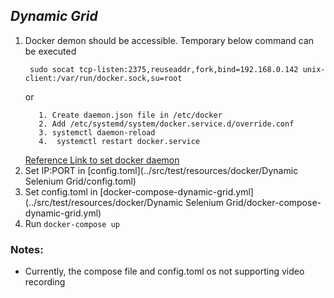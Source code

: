 ## _Dynamic Grid_

1. Docker demon should be accessible. Temporary below command can be executed
   ```
    sudo socat tcp-listen:2375,reuseaddr,fork,bind=192.168.0.142 unix-client:/var/run/docker.sock,su=root
   ```
   or
   ```
      1. Create daemon.json file in /etc/docker
      2. Add /etc/systemd/system/docker.service.d/override.conf
      3. systemctl daemon-reload
      4.  systemctl restart docker.service
   ```
   [Reference Link to set docker daemon](https://gist.github.com/styblope/dc55e0ad2a9848f2cc3307d4819d819f)
2. Set IP:PORT in [config.toml](../src/test/resources/docker/Dynamic Selenium Grid/config.toml)
3. Set config.toml in [docker-compose-dynamic-grid.yml](../src/test/resources/docker/Dynamic Selenium Grid/docker-compose-dynamic-grid.yml)
4. Run `docker-compose up`

### Notes:
- Currently, the compose file and config.toml os not supporting video recording
